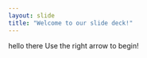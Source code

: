 ```yaml
---
layout: slide
title: "Welcome to our slide deck!"
---
```

hello there
Use the right arrow to begin!
